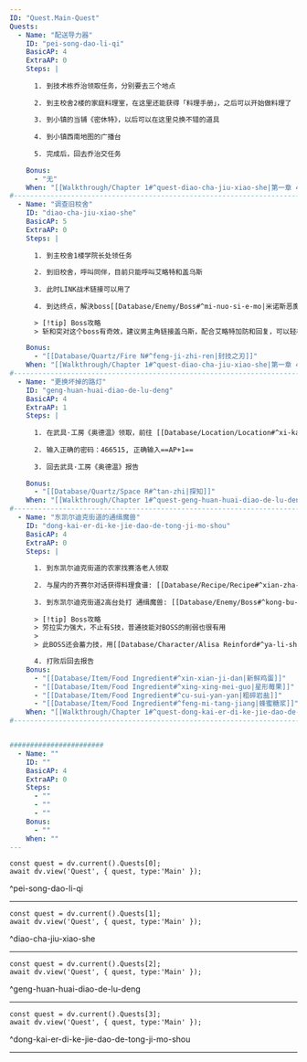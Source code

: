 ```yaml
---
ID: "Quest.Main-Quest"
Quests:
  - Name: "配送导力器"
    ID: "pei-song-dao-li-qi"
    BasicAP: 4
    ExtraAP: 0
    Steps: |
      
      1. 到技术栋乔治领取任务，分别要去三个地点
      
      2. 到主校舍2楼的家庭料理室，在这里还能获得「料理手册」，之后可以开始做料理了
      
      3. 到小镇的当铺《密休特》，以后可以在这里兑换不错的道具
      
      4. 到小镇西南地图的广播台
      
      5. 完成后，回去乔治交任务

    Bonus: 
      - "无"
    When: "[[Walkthrough/Chapter 1#^quest-diao-cha-jiu-xiao-she|第一章 4/18]]"
#------------------------------------------------------------------------------------
  - Name: "调查旧校舍"
    ID: "diao-cha-jiu-xiao-she"
    BasicAP: 5
    ExtraAP: 0
    Steps: |
      
      1. 到主校舍1楼学院长处领任务
      
      2. 到旧校舍，呼叫同伴，目前只能呼叫艾略特和盖乌斯
      
      3. 此时LINK战术链接可以用了
      
      4. 到达终点，解決boss[[Database/Enemy/Boss#^mi-nuo-si-e-mo|米诺斯恶魔]]即可

      > [!tip] Boss攻略
      > 斩和突对这个boss有奇效，建议男主角链接盖乌斯，配合艾略特加防和回复，可以轻松获胜

    Bonus:
      - "[[Database/Quartz/Fire N#^feng-ji-zhi-ren|封技之刃]]"
    When: "[[Walkthrough/Chapter 1#^quest-diao-cha-jiu-xiao-she|第一章 4/18]]"
#------------------------------------------------------------------------------------
  - Name: "更换坏掉的路灯"
    ID: "geng-huan-huai-diao-de-lu-deng"
    BasicAP: 4
    ExtraAP: 1
    Steps: |
      
      1. 在武具·工房《奥德温》领取，前往 [[Database/Location/Location#^xi-kai-er-di-ke-jie-dao-2|西凯尔迪克街道2]] ，找到坏掉的街灯
      
      2. 输入正确的密码：466515, 正确输入==AP+1==
      
      3. 回去武具·工房《奥德温》报告

    Bonus:
      - "[[Database/Quartz/Space R#^tan-zhi|探知]]"
    When: "[[Walkthrough/Chapter 1#^quest-geng-huan-huai-diao-de-lu-deng|第一章 4/24]]"
#------------------------------------------------------------------------------------
  - Name: "东凯尔迪克街道的通缉魔兽"
    ID: "dong-kai-er-di-ke-jie-dao-de-tong-ji-mo-shou"
    BasicAP: 4
    ExtraAP: 0
    Steps: |
      
      1. 到东凯尔迪克街道的农家找赛洛老人领取
      
      2. 与屋内的齐赛尔对话获得料理食谱: [[Database/Recipe/Recipe#^xian-zha-guo-zhi|鲜榨果汁]]
      
      3. 到东凯尔迪克街道2高台处打 通缉魔兽: [[Database/Enemy/Boss#^kong-bu-xi-long|恐怖蜥龙]]
      
      > [!tip] Boss攻略
      > 劳拉实力强大，不止有S技，普通技能对BOSS的削弱也很有用
      > 
      > 此BOSS还会蓄力技，用[[Database/Character/Alisa Reinford#^ya-li-sha|亚莉莎]]和[[Database/Character/Rean Schwarzer#^li-en|黎恩]]的技能注意下可轻松打过

      4. 打败后回去报告
    Bonus:
      - "[[Database/Item/Food Ingredient#^xin-xian-ji-dan|新鲜鸡蛋]]"
      - "[[Database/Item/Food Ingredient#^xing-xing-mei-guo|星形莓果]]"
      - "[[Database/Item/Food Ingredient#^cu-sui-yan-yan|粗碎岩盐]]"
      - "[[Database/Item/Food Ingredient#^feng-mi-tang-jiang|蜂蜜糖浆]]"
    When: "[[Walkthrough/Chapter 1#^quest-dong-kai-er-di-ke-jie-dao-de-tong-ji-mo-shou|第一章 4/24]]"
#------------------------------------------------------------------------------------


#######################
  - Name: ""
    ID: ""
    BasicAP: 4
    ExtraAP: 0
    Steps:
      - ""
      - ""
      - ""
    Bonus:
      - ""
    When: ""
---
```

```dataviewjs
const quest = dv.current().Quests[0];
await dv.view('Quest', { quest, type:'Main' });
```
^pei-song-dao-li-qi

---

```dataviewjs
const quest = dv.current().Quests[1];
await dv.view('Quest', { quest, type:'Main' });
```
^diao-cha-jiu-xiao-she

---

```dataviewjs
const quest = dv.current().Quests[2];
await dv.view('Quest', { quest, type:'Main' });
```
^geng-huan-huai-diao-de-lu-deng

---


```dataviewjs
const quest = dv.current().Quests[3];
await dv.view('Quest', { quest, type:'Main' });
```
^dong-kai-er-di-ke-jie-dao-de-tong-ji-mo-shou

---

